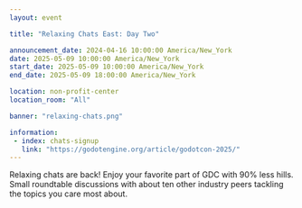 ```yaml
---
layout: event

title: "Relaxing Chats East: Day Two"

announcement_date: 2024-04-16 10:00:00 America/New_York
date: 2025-05-09 10:00:00 America/New_York
start_date: 2025-05-09 10:00:00 America/New_York
end_date: 2025-05-09 18:00:00 America/New_York

location: non-profit-center
location_room: "All"

banner: "relaxing-chats.png"

information:
 - index: chats-signup
   link: "https://godotengine.org/article/godotcon-2025/"
---
```


Relaxing chats are back! Enjoy your favorite part of GDC with 90% less hills. Small roundtable discussions with about ten other industry peers tackling the topics you care most about.
